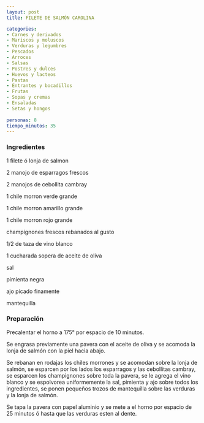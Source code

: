 ```yaml
---
layout: post
title: FILETE DE SALMÓN CAROLINA

categories:
- Carnes y derivados
- Mariscos y moluscos
- Verduras y legumbres
- Pescados
- Arroces
- Salsas
- Postres y dulces
- Huevos y lacteos
- Pastas
- Entrantes y bocadillos
- Frutas
- Sopas y cremas
- Ensaladas
- Setas y hongos
 
personas: 8 
tiempo_minutos: 35 
---
```

<h3>Ingredientes</h3>
1 filete ó lonja de salmon

2 manojo de esparragos frescos

2 manojos de cebollita cambray

1 chile morron verde grande

1 chile morron amarillo grande

1 chile morron rojo grande

champignones frescos rebanados al gusto

1/2 de taza de vino blanco

1 cucharada sopera de aceite de oliva

sal

pimienta negra

ajo picado finamente

mantequilla

<h3>Preparación</h3>
Precalentar el horno a 175&deg; por espacio de 10 minutos.

Se engrasa previamente una pavera con el aceite de oliva y se acomoda la lonja de salmón con la piel hacia abajo.

Se rebanan en rodajas los chiles morrones y se acomodan sobre la lonja de salmón, se esparcen por los lados los esparragos y las cebollitas cambray, se esparcen los champignones sobre toda la pavera, se le agrega el vino blanco y se espolvorea uniformemente la sal, pimienta y ajo sobre todos los ingredientes, se ponen pequeños trozos de mantequilla sobre las verduras y la lonja de salmón.

Se tapa la pavera con papel aluminio y se mete a el horno por espacio de 25 minutos ó hasta que las verduras esten al dente.

